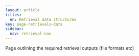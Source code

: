 ```yaml
---
layout: article
titles:
  en: Retrieval data structures
key: page-retrievals-data
sidebar:
  nav: retrieval-nav
---
```


Page outlining the required retrieval outputs (file formats etc)
